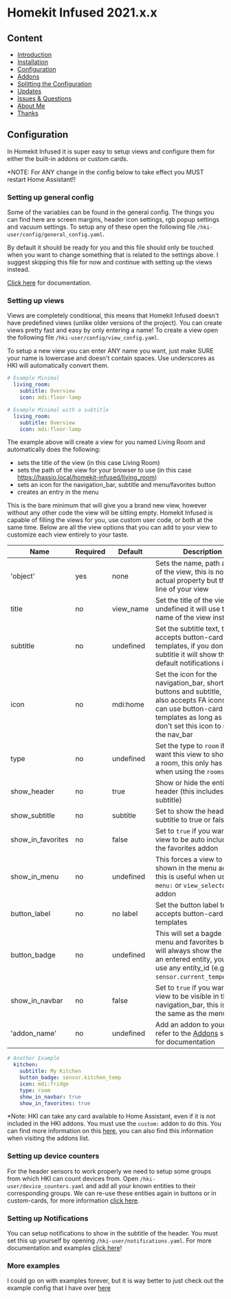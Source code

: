 # Homekit Infused 2021.x.x

## Content
- [Introduction](index.md)
- [Installation](installation.md)
- [Configuration](configuration.md)
- [Addons](addons.md)
- [Splitting the Configuration](splitting-the-config.md)
- [Updates](updates.md)
- [Issues & Questions](issues.md)
- [About Me](about.md)
- [Thanks](thanks.md)

## Configuration
In Homekit Infused it is super easy to setup views and configure them for either the built-in addons or custom cards.

*NOTE: For ANY change in the config below to take effect you MUST restart Home Assistant!!

### Setting up general config
Some of the variables can be found in the general config. The things you can find here are screen margins, header icon settings, rgb popup settings and vacuum settings.
To setup any of these open the following file `/hki-user/config/general_config.yaml`. 

By default it should be ready for you and this file should only be touched when you want to change something that is related to the settings above. I suggest skipping this file for now and continue with setting up the views instead. 

[Click here](addons-v4/general-config.md) for documentation.

### Setting up views
Views are completely conditional, this means that Homekit Infused doesn't have predefined views (unlike older versions of the project). You can create views pretty fast and easy by only entering a name!
To create a view open the following file `/hki-user/config/view_config.yaml`. 

To setup a new view you can enter ANY name you want, just make SURE your name is lowercase and doesn't contain spaces. Use underscores as HKI will automatically convert them.

```yaml
# Example Minimal
  living_room:
    subtitle: Overview
    icon: mdi:floor-lamp
```
```yaml
# Example Minimal with a subtitle
  living_room:
    subtitle: Overview
    icon: mdi:floor-lamp
```

The example above will create a view for you named Living Room and automatically does the following:
- sets the title of the view (in this case Living Room)
- sets the path of the view for your browser to use (in this case https://hassio.local/homekit-infused/living_room)
- sets an icon for the navigation_bar, subtitle and menu/favorites button
- creates an entry in the menu

This is the bare minimum that will give you a brand new view, however without any other code the view will be sitting empty. Homekit Infused is capable of filling the views for you, use custom user code, or both at the same time. Below are all the view options that you can add to your view to customize each view entirely to your taste.

| Name | Required | Default | Description |
|----------------------------------|-------------|----------------------|-----------------------------------------------------------------------------------------------------------------------------------------------------------------------------------|
| 'object' | yes | none | Sets the name, path and title of the view, this is not an actual property but the first line of your view |
| title | no | view_name | Set the title of the view, if undefined it will use the name of the view instead |
| subtitle | no | undefined | Set the subtitle text, this accepts button-card JS templates, if you don't set a subtitle it will show the default notifications instead |
| icon | no | mdi:home | Set the icon for the navigation_bar, shortcut buttons and subtitle, this also accepts FA icons, you can use button-card JS templates as long as you don't set this icon to show in the nav_bar |
| type | no | undefined | Set the type to `room` if you want this view to show up as a room, this only has effect when using the `rooms` addon |
| show_header | no | true | Show or hide the entire HKI header (this includes the subtitle) |
| show_subtitle | no | subtitle | Set to show the header subtitle to true or false |
| show_in_favorites | no | false | Set to `true` if you want this view to be auto included in the favorites addon |
| show_in_menu | no | undefined | This forces a view to be shown in the menu addon, this is useful when using the `menu:` or `view_selector:` addon |
| button_label | no | no label | Set the button label text, this accepts button-card JS templates |
| button_badge | no | undefined | This will set a bagde for the menu and favorites button, it will always show the state of an entered entity, you can use any entity_id (e.g. `sensor.current_temperature`) |
| show_in_navbar | no | false | Set to `true` if you want this view to be visible in the navigation_bar, this is not the same as the menu! |
| 'addon_name' | no | undefined | Add an addon to your view, refer to the [Addons](addons.md) section for documentation |

```yaml
# Another Example 
  kitchen:
    subtitle: My Kitchen
    button_badge: sensor.kitchen_temp
    icon: mdi:fridge
    type: room
    show_in_navbar: true
    show_in_favorites: true
```

*Note: HKI can take any card available to Home Assistant, even if it is not included in the HKI addons. You must use the `custom:` addon to do this. You can find more information on this [here](addons-v4/custom.md), you can also find this information when visiting the addons list.

### Setting up device counters
For the header sensors to work properly we need to setup some groups from which HKI can count devices from. Open `/hki-user/device_counters.yaml` and add all your known entities to their corresponding groups. We can re-use these entities again in buttons or in custom-cards, for more information [click here](addons-v4/device-counters.md).

### Setting up Notifications
You can setup notifications to show in the subtitle of the header. You must set this up yourself by opening `/hki-user/notifications.yaml`. For more documentation and examples [click here](addons-v4/notifications.md)!

### More examples
I could go on with examples forever, but it is way better to just check out the example config that I have over [here](https://github.com/jimz011/homekit-infused/tree/4.x.x-personal)
